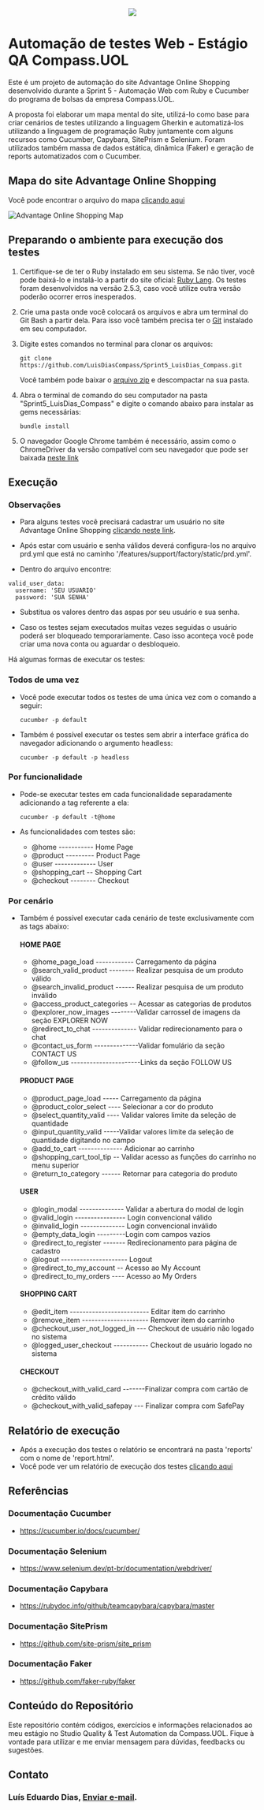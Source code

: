 <div align="center"><img src="https://media.licdn.com/dms/image/C4D16AQElB0y1d5svPg/profile-displaybackgroundimage-shrink_200_800/0/1658867832742?e=2147483647&v=beta&t=i56I1rSG-TTCSP6hZbam6Wo9gwZINgRKqeXGKuCwP0w" tittle="compass.uol"></div>

# Automação de testes Web - Estágio QA Compass.UOL

Este é um projeto de automação do site Advantage Online Shopping desenvolvido durante a Sprint 5 - Automação Web com Ruby e Cucumber do programa de bolsas da empresa Compass.UOL. 

A proposta foi elaborar um mapa mental do site, utilizá-lo como base para criar cenários de testes utilizando a linguagem Gherkin e automatizá-los utilizando a linguagem de programação Ruby juntamente com alguns recursos como Cucumber, Capybara, SitePrism e Selenium. Foram utilizados também massa de dados estática, dinâmica (Faker) e geração de reports automatizados com o Cucumber.

## Mapa do site Advantage Online Shopping
Você pode encontrar o arquivo do mapa [clicando aqui](/mapa-mental)
	
![Advantage Online Shopping Map](/mapa-mental/advantage-online-shopping.png)

## Preparando o ambiente para execução dos testes

1. Certifique-se de ter o Ruby instalado em seu sistema. Se não tiver, você pode baixá-lo e instalá-lo a partir do site oficial: [Ruby Lang](https://www.ruby-lang.org/). Os testes foram desenvolvidos na versão 2.5.3, caso você utilize outra versão poderão ocorrer erros inesperados.

2. Crie uma pasta onde você colocará os arquivos e abra um terminal do Git Bash a partir dela. Para isso você também precisa ter o [Git](https://git-scm.com/) instalado em seu computador.

3. Digite estes comandos no terminal para clonar os arquivos:
   ```
   git clone https://github.com/LuisDiasCompass/Sprint5_LuisDias_Compass.git

   ```

   Você também pode baixar o [arquivo zip](https://github.com/LuisDiasCompass/Sprint5_LuisDias_Compass/archive/refs/heads/main.zip) e descompactar na sua pasta.

4. Abra o terminal de comando do seu computador na pasta "Sprint5_LuisDias_Compass" e digite o comando abaixo para instalar as gems necessárias:

   ```
   bundle install

   ```

5. O navegador Google Chrome também é necessário, assim como o ChromeDriver da versão compatível com seu navegador que pode ser baixada [neste link](https://chromedriver.chromium.org/downloads) 

## Execução
### Observações

* Para alguns testes você precisará cadastrar um usuário no site Advantage Online Shopping [clicando neste link](https://advantageonlineshopping.com/#/register).

* Após estar com usuário e senha válidos deverá configura-los no arquivo prd.yml que está no caminho '/features/support/factory/static/prd.yml'.

* Dentro do arquivo encontre:
```
valid_user_data:
  username: 'SEU USUARIO'
  password: 'SUA SENHA'
```
* Substitua os valores dentro das aspas por seu usuário e sua senha.

* Caso os testes sejam executados muitas vezes seguidas o usuário poderá ser bloqueado temporariamente. Caso isso aconteça você pode criar uma nova conta ou aguardar o desbloqueio.

Há algumas formas de executar os testes:

### Todos de uma vez

* Você pode executar todos os testes de uma única vez com o comando a seguir:

   ```
   cucumber -p default

   ```
* Também é possível executar os testes sem abrir a interface gráfica do navegador adicionando o argumento headless:

   ```
   cucumber -p default -p headless

   ```

### Por funcionalidade

* Pode-se executar testes em cada funcionalidade separadamente adicionando a tag referente a ela:

   ```
   cucumber -p default -t@home

   ```
* As funcionalidades com testes são:
    - @home ----------- Home Page
    - @product --------- Product Page
    - @user ------------- User
    - @shopping_cart -- Shopping Cart
    - @checkout -------- Checkout

### Por cenário

* Também é possível executar cada cenário de teste exclusivamente com as tags abaixo:
    #### HOME PAGE
    - @home_page_load ------------ Carregamento da página
    - @search_valid_product -------- Realizar pesquisa de um produto válido
    - @search_invalid_product ------ Realizar pesquisa de um produto inválido
    - @access_product_categories -- Acessar as categorias de produtos
    - @explorer_now_images --------Validar carrossel de imagens da seção EXPLORER NOW
    - @redirect_to_chat -------------- Validar redirecionamento para o chat
    - @contact_us_form --------------Validar fomulário da seção CONTACT US
    - @follow_us ----------------------Links da seção FOLLOW US

    #### PRODUCT PAGE
    - @product_page_load ----- Carregamento da página
    - @product_color_select ---- Selecionar a cor do produto
    - @select_quantity_valid ---- Validar valores limite da seleção de quantidade
    - @input_quantity_valid -----Validar valores limite da seleção de quantidade digitando no campo
    - @add_to_cart -------------- Adicionar ao carrinho
    - @shopping_cart_tool_tip -- Validar acesso as funções do carrinho no menu superior
    - @return_to_category ------ Retornar para categoria do produto

    #### USER
    - @login_modal -------------- Validar a abertura do modal de login
    - @valid_login ---------------- Login convencional válido
    - @invalid_login -------------- Login convencional inválido
    - @empty_data_login ---------Login com campos vazios
    - @redirect_to_register ------- Redirecionamento para página de cadastro
    - @logout --------------------- Logout
    - @redirect_to_my_account -- Acesso ao My Account
    - @redirect_to_my_orders ---- Acesso ao My Orders

    #### SHOPPING CART
    - @edit_item ------------------------- Editar item do carrinho
    - @remove_item --------------------- Remover item do carrinho
    - @checkout_user_not_logged_in --- Checkout de usuário não logado no sistema
    - @logged_user_checkout ----------- Checkout de usuário logado no sistema

    #### CHECKOUT
    - @checkout_with_valid_card -------Finalizar compra com cartão de crédito válido
    - @checkout_with_valid_safepay --- Finalizar compra com SafePay

## Relatório de execução
 * Após a execução dos testes o relatório se encontrará na pasta 'reports' com o nome de 'report.html'.
 * Você pode ver um relatório de execução dos testes [clicando aqui](/reports/report.html)

## Referências
   
### Documentação Cucumber
   * https://cucumber.io/docs/cucumber/

### Documentação Selenium
   * https://www.selenium.dev/pt-br/documentation/webdriver/

### Documentação Capybara
   * https://rubydoc.info/github/teamcapybara/capybara/master

### Documentação SitePrism
   * https://github.com/site-prism/site_prism

### Documentação Faker 
   * https://github.com/faker-ruby/faker

## Conteúdo do Repositório

Este repositório contém códigos, exercícios e informações relacionados ao meu estágio no Studio Quality & Test Automation da Compass.UOL. Fique à vontade para utilizar e me enviar mensagem para dúvidas, feedbacks ou sugestões.

## Contato
### Luís Eduardo Dias, [Enviar e-mail](mailto:luis.dias.pb@compasso.com.br).
